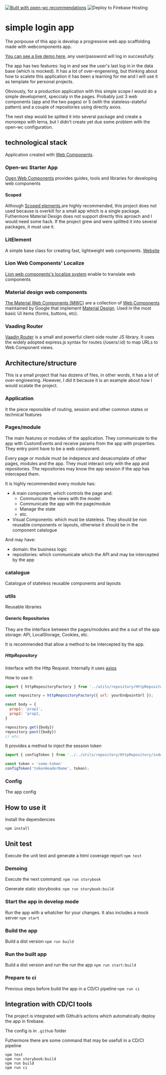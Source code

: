 [![Built with open-wc recommendations](https://img.shields.io/badge/built%20with-open--wc-blue.svg)](https://github.com/open-wc)
![Deploy to Firebase Hosting](https://github.com/jfernandezpe/simple-login-app/workflows/Deploy%20to%20Firebase%20Hosting%20on%20merge/badge.svg?branch=main)

# simple login app

The porpouse of this app is develop a progressive web app scaffolding made with webcomponents app.

 [You can see a live demo here](https://simple-login-app-ee195.web.app/), any user/password will log in successfully.

The app has two features: log in and see the user's last log in in the data base (which is mocked). It has a lot of over-engenering, but thinking about how to scalete this application it has been a learning for me and I will use it as template for personal projects.

Obviously, for a production application with this simple scope I would do a simple development, speccialy in the pages. Probably just 3 web components (app and the two pages) or 5 (with the stateless-stateful pattern) and a couple of repositories using directly axios.

The next step would be splited it into several package and create a monorepo with lerna, but I didn't create yet due some problem with the open-wc configuration.

## technological stack
Application created with [Web Components](https://developer.mozilla.org/en-US/docs/Web/Web_Components).

### Open-wc Starter App
[Open Web Components](https://open-wc.org/) provides guides, tools and libraries for developing web components

#### Scoped
Although [Scoped elements
](https://github.com/open-wc/open-wc/tree/master/packages/scoped-elements) are highly recommended, this project does not used because is overkill for a small app which is a single package. Futhermore Material Design does not support directly this aproach and I would need some hack. If the project grew and were splitted it into several packages, it must use it.

### LitElement

A simple base class for creating fast, lightweight web components. [Website](https://lit-element.polymer-project.org/)

### Lion Web Components' Localize 

[Lion web components's localize system](https://lion-web-components.netlify.app/?path=/docs/localize-intro--page) enable to translate web components

### Material design web components

[The Material Web Components (MWC)](https://github.com/material-components/material-components-web-components) are a collection of [Web Components](https://developer.mozilla.org/en-US/docs/Web/Web_Components) maintained by Google that implement [Material Design](https://material.io/design/). Used in the most basic UI items (forms, buttons, etc).

### Vaading Router
[Vaadin Router](https://github.com/vaadin/vaadin-router) is a small and powerful client-side router JS library. It uses the widely adopted express.js syntax for routes (/users/:id) to map URLs to Web Component views. 

## Architecture/structure

This is a small project that has dozens of files, in other words, it has a lot of over-engineering. However, I did it because it is an example about how I would scalate the project.

### Application

It the piece reponsible of routing, session and other common states or technical features

### Pages/module

The main features or modules of the application. They communicate to the app with CustomEvents and receive params from the app with properties. They entry point have to be a web component.

Every page or module must be indepence and desacomplate of other pages, modules and the app. They must interact only with the app and repositories. The repositories may know the app session if the app has interceped them.

It is highly recommended every module has:

* A main component, which controls the page and:
  * Communicate the views with the model
  * Communicate the app with the page/module
  * Manage the state
  * etc.
* Visual Components: which must be stateless. They should be non reusable components or layouts, otherwise it should be in the component catalogue

And may have:
* domain: the business logic
* repositories: which communicate which the API and may be intercepted by the app

### catalogue

Catalogue of stateless reusable components and layouts

### utils

Reusable libraries

#### Generic Repositories

They are the interface between the pages/modules and the a out of the app storage: API, LocalStorage, Cookies, etc.

It is recommended that allow a method to be intercepted by the app.

##### HttpRepository

Interface with the Http Request. Internally it uses [axios](https://github.com/axios/axios)

How to use it:

```javascript
import { httpRepositoryFactory } from '../utils/repository/HttpRepository/index.js';

const repository = httpRepositoryFactory({ url: yourEndpointUrl });

const body = {
  prop1: 'prop1',
  prop2: 'prop2,
}

repository.get({body})
repository.post({body})
// etc.
```
It provides a method to inject the session token

```javascript 
import { configToken } from '../../utils/repository/HttpRepository/index.js';

const token = 'some-token'
configToken('tokenHeaderName', token);
```

### Config

The app config

## How to use it

Install the dependencies

`npm install`

## Unit test

Execute the unit test and generate a html coverage report
`npm test`

### Demoing

Execute the next command:
`npm run storybook`

Generate static storybooks:
`npm run storybook:build`

### Start the app in develop mode
Run the app with a whatcher for your changes. It also includes a mock server
`npm start`

### Build the app
Build a dist version
`npm run build`

### Run the built app
Build a dist version and run the run the app
`npm run start:build`

### Prepare to ci
Previous steps before build the app in a CD/CI pipeline
`npm run ci`

## Integration with CD/CI tools 
The project is integrated with Github’s actions which automatically deploy the app in firebase.

The config is in `.github` folder

Futhermore there are some command that may be usefull in a CD/CI pipeline

```
npm test
npm run storybook:build 
npm run build
npm run ci
```


